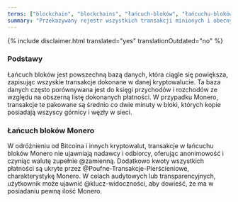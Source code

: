 ```yaml
---
terms: ["blockchain", "blockchains", "łańcuch-bloków", "łańcuchu-bloków", "łańcuchowi-bloków", "łańcucha-bloków", "łańcuchem-bloków"]
summary: "Przekazywany rejestr wszystkich transakcji minionych i obecnych, który nie ujawnia nadawcy i odbiorcy płatności."
---
```


{% include disclaimer.html translated="yes" translationOutdated="no" %}
### Podstawy

Łańcuch bloków jest powszechną bazą danych, która ciągle się powiększa, zapisując wszyskie transakcje dokonane w danej kryptowalucie. Ta baza danych często porównywana jest do księgi przychodów i rozchodów ze względu na obszerną listę dokonanych płatności. W przypadku Monero, transakcje te pakowane są średnio co dwie minuty w bloki, których kopie posiadają wszyscy górnicy i węzły w sieci.

### Łańcuch bloków Monero

W odróżnieniu od Bitcoina i innych kryptowalut, transakcje w łańcuchu bloków Monero nie ujawniają nadawcy i odbiorcy, oferując anonimowość i czyniąc walutę zupełnie @zamienną. Dodatkowo kwoty wszystkich płatności są ukryte przez @Poufne-Transakcje-Pierścieniowe, charakterystykę Monero. W celach audytowych lub transparencyjnych, użytkownik może ujawnić @klucz-widoczności, aby dowieść, że ma w posiadaniu pewną ilość Monero.
